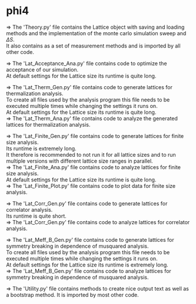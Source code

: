 # phi4

=> The 'Theory.py' file contains the Lattice object with saving and loading methods and the implementation of the monte carlo simulation sweep and $\Delta S$. \
It also contains as a set of measurement methods and is imported by all other code.

=> The 'Lat_Acceptance_Ana.py' file contains code to optimize the acceptance of our simulation. \
At default settings for the Lattice size its runtime is quite long.

=> The 'Lat_Therm_Gen.py' file contains code to generate lattices for thermalization analysis. \
To create all files used by the analysis program this file needs to be executed multiple times while changing the settings it runs on. \
At default settings for the Lattice size its runtime is quite long. \
=> The 'Lat_Therm_Ana.py' file contains code to analyze the generated lattices for thermalization analysis.

=> The 'Lat_Finite_Gen.py' file contains code to generate lattices for finite size analysis. \
Its runtime is extremely long. \
It therefore is recommended to not run it for all lattice sizes and to run multiple versions with different lattice size ranges in parallel. \
=> The 'Lat_Finite_Ana.py' file contains code to analyze lattices for finite size analysis. \
At default settings for the Lattice size its runtime is quite long. \
=> The 'Lat_Finite_Plot.py' file contains code to plot data for finite size analysis.

=> The 'Lat_Corr_Gen.py' file contains code to generate lattices for correlator analysis. \
Its runtime is quite short. \
=> The 'Lat_Corr_Gen.py' file contains code to analyze lattices for correlator analysis.

=> The 'Lat_Meff_B_Gen.py' file contains code to generate lattices for symmetry breaking in dependence of musquared analysis. \
To create all files used by the analysis program this file needs to be executed multiple times while changing the settings it runs on. \
At default settings for the Lattice size its runtime is extremely long. \
=> The 'Lat_Meff_B_Gen.py' file contains code to analyze lattices for symmetry breaking in dependence of musquared analysis.

=> The 'Utility.py' file contains methods to create nice output text as well as a bootstrap method. It is imported by most other code.
